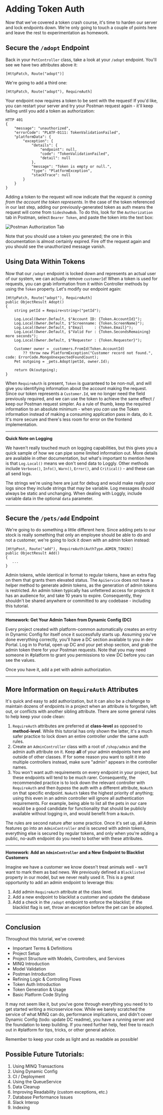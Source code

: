 # Adding Token Auth

Now that we've covered a token crash course, it's time to harden our server and lock endpoints down.  We're only going to touch a couple of points here and leave the rest to experimentation as homework.

## Secure the `/adopt` Endpoint

Back in your `PetController` class, take a look at your `/adopt` endpoint.  You'll see we have two attributes above it:

```
[HttpPatch, Route("adopt")]
```

We're going to add a third one:

```
[HttpPatch, Route("adopt"), RequireAuth]
```

Your endpoint now requires a token to be sent with the request!  If you'd like, you can restart your server and try your Postman request again - it'll keep failing until you add a token as authorization:

```
HTTP 401
{
    "message": "unauthorized",
    "errorCode": "PLATF-0111: TokenValidationFailed",
    "platformData": {
        "exception": {
            "details": {
                "endpoint": null,
                "code": "TokenValidationFailed",
                "detail": null
            },
            "message": "Token is empty or null.",
            "type": "PlatformException",
            "stackTrace": null
        }
    }
}
```

Adding a token to the request will now indicate that the _request is coming from the account the token represents_.  In the case of the token referenced in our last step, adding our previously-generated token as auth means the request will come from `SideshowBob`.  To do this, look for the `Authorization` tab in Postman, select `Bearer Token`, and paste the token into the text box:

![Postman Authorization Tab](Tutorial_AddingAuth.png)

Note that you should use a token _you_ generated; the one in this documentation is almost certainly expired.  Fire off the request again and you should see the unauthorized message vanish.

## Using Data Within Tokens

Now that our `/adopt` endpoint is locked down and represents an actual user of our system, we can actually remove `customerId`!  When a token is used for requests, you can grab information from it within Controller methods by using the `Token` property.  Let's modify our endpoint again:

```
[HttpPatch, Route("adopt"), RequireAuth]
public ObjectResult Adopt()
{
    string petId = Require<string>("petId");
    
    Log.Local(Owner.Default, $"Account ID: {Token.AccountId}");
    Log.Local(Owner.Default, $"Screenname: {Token.ScreenName}");
    Log.Local(Owner.Default, $"Email     : {Token.Email}");
    Log.Local(Owner.Default, $"Valid For : {Token.SecondsRemaining} more seconds");
    Log.Local(Owner.Default, $"Requester : {Token.Requester}");

    Customer owner = _customers.FromId(Token.AccountId)
        ?? throw new PlatformException("Customer record not found.", code: ErrorCode.MongoUnexpectedFoundCount);
    Pet outgoing = _pets.Adopt(petId, owner.Id);
    
    return Ok(outgoing);
}
```

When `RequireAuth` is present, `Token` is guaranteed to be non-null, and will give you identifying information about the account making the request.  Since our token represents a `Customer.Id`, we no longer need the field previously required, and we can use the token to achieve the same effect / keep our Postman request simpler.  As a rule of thumb, keep the required information to an absolute minimum - when you _can_ use the Token information instead of making a consuming application pass in data, do it.  It's more secure and there's less room for error on the frontend implementation.

<hr />

**Quick Note on Logging**

We haven't really touched much on logging capabilities, but this gives you a quick sample of how we can pipe some limited information out.  More details are available in other documentation, but what's important to mention here is that `Log.Local()` means we don't send data to Loggly.  Other methods include `Verbose()`, `Info()`, `Warn()`, `Error()`, and `Critical()` - and these can all send logs.

The strings we're using here are just for debug and would make really poor logs since they include strings that may be variable.  Log messages should always be static and unchanging.  When dealing with Loggly, include variable data in the optional `data` parameter.

<hr />

## Secure the `/pets/add` Endpoint

We're going to do something a little different here.  Since adding pets to our stock is really something that only an employee should be able to do and not a customer, we're going to lock it down with an admin token instead:

```
[HttpPost, Route("add"), RequireAuth(AuthType.ADMIN_TOKEN)]
public ObjectResult Add()
{
   ...
}
```

Admin tokens, while identical in format to regular tokens, have an extra flag on them that grants them elevated status.  The `ApiService` does not have a helper method to generate admin tokens, as the generation of admin tokens is restricted.  An admin token typically has unfettered access for projects it has an audience for, and take 10 years to expire.  Consequently, they shouldn't be shared anywhere or committed to any codebase - including this tutorial.

<hr />

**Homework: Get Your Admin Token from Dynamic Config (DC)**

Every project created with platform-common automatically creates an entry in Dynamic Config for itself once it successfully starts up.  Assuming you've done everything correctly, you'll have a DC section available to you in dev Portal.  Log in to Portal, open up DC and your pet shop section, and grab the admin token there for your Postman requests.  Note that you may need someone in #platform to grant you permissions to view DC before you can see the values.

Once you have it, add a pet with admin authorization.

<hr />

## More Information on `RequireAuth` Attributes

It's quick and easy to add authorization, but it can also be a challenge to maintain dozens of endpoints in a project when an attribute is forgotten, left out, or conflicts with another sibling attribute.  There are some general rules to help keep your code clean:

1. `RequireAuth` attributes are preferred at **class-level** as opposed to **method-level**.  While this tutorial has only shown the latter, it's a much safer practice to lock down an entire controller under the same auth rules.
2. Create an `AdminController` class with a root of `/shop/admin` and the admin auth attribute on it.  Keep **all** of your admin endpoints here and outside of other classes.  If for some reason you want to split it into multiple controllers instead, make sure "admin" appears in the controller names.
3. You won't want auth requirements on every endpoint in your project, but these endpoints will tend to be much rarer.  Consequently, the recommended practice is to lock down the relevant controller with `RequireAuth` and then _bypass_ the auth with a different attribute, `NoAuth` on that specific endpoint.  `NoAuth` takes the highest priority of anything; using this even in an admin controller will ignore all authentication requirements.  For example, being able to list all the pets in our care would be a good candidate for functionality that should be publicly available without logging in, and would benefit from a `NoAuth`.

The rules are second nature after some practice.  Once it's set up, all Admin features go into an `AdminController` and is secured with admin tokens, everything else is secured by regular tokens, and only when you're adding a public, no-auth endpoint do you need to bother with these attributes.

<hr />

**Homework: Add an `AdminController` and a New Endpoint to Blacklist Customers**

Imagine we have a customer we know doesn't treat animals well - we'll want to mark them as bad news.  We previously defined a `Blacklisted` property in our model, but we never really used it.  This is a great opportunity to add an admin endpoint to leverage this:

1. Add admin `RequireAuth` attribute at the class level.
2. Add a new endpoint to blacklist a customer and update the database
3. Add a check in the `/adopt` endpoint to enforce the blacklist; if the blacklist flag is set, throw an exception before the pet can be adopted.

<hr />

## Conclusion

Throughout this tutorial, we've covered:

* Important Terms & Definitions
* Project Setup
* Project Structure with Models, Controllers, and Services
* MINQ Introduction
* Model Validation
* Postman Introduction
* Refining Logic & Controlling Flows
* Token Auth Introduction
* Token Generation & Usage
* Basic Platform Code Styling

It may not seem like it, but you've gone through everything you need to to get started writing a microservice now.  While we barely scratched the service of what MINQ can do, performance implications, and didn't cover Dynamic Config (todo: update DC readme), you have a running server and the foundation to keep building.  If you need further help, feel free to reach out in #platform for tips, tricks, or other general advice.

Remember to keep your code as light and as readable as possible!

## Possible Future Tutorials:

1. Using MINQ Transactions
2. Using Dynamic Config
3. CI / Deployment
4. Using the QueueService
5. Data Cleanup
6. Improving Readability (custom exceptions, etc.)
7. Database Performance Issues
8. Slack Interop
9. Indexing